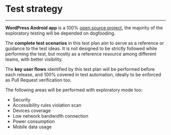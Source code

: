 # Test strategy

---

**WordPress Android app** is a 100% [open source project](https://github.com/wordpress-mobile/WordPress-Android), the majority of the exploratory testing will be depended on dogfooding.

The **complete test scenarios** in this test plan aim to serve as a reference or guidance to the test ideas. It is not designed to be strictly followed while performing the test, but mostly as a reference resource among different teams, with better visibility.

The **key user flows** identified by this test plan will be performed before each release, and 100% covered in test automation, ideally to be enforced as Pull Request verification too.

The following areas will be performed with exploratory mode too:
* Security
* Accessibility rules violation scan
* Devices coverage
* Low network bandwidth connection 
* Power consumption
* Mobile data usage


